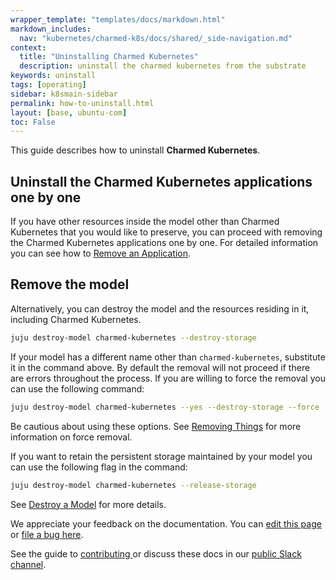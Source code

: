 ```yaml
---
wrapper_template: "templates/docs/markdown.html"
markdown_includes:
  nav: "kubernetes/charmed-k8s/docs/shared/_side-navigation.md"
context:
  title: "Uninstalling Charmed Kubernetes"
  description: uninstall the charmed kubernetes from the substrate
keywords: uninstall
tags: [operating]
sidebar: k8smain-sidebar
permalink: how-to-uninstall.html
layout: [base, ubuntu-com]
toc: False
---
```


This guide describes how to uninstall **Charmed Kubernetes**.

## Uninstall the Charmed Kubernetes applications one by one
If you have other resources inside the model other than Charmed Kubernetes that you would like to preserve, you can proceed with removing the Charmed Kubernetes applications one by one. For detailed information you can see how to [Remove an Application][remove-an-application].

## Remove the model
Alternatively, you can destroy the model and the resources residing in it, including Charmed Kubernetes.
```bash
juju destroy-model charmed-kubernetes --destroy-storage
```
If your model has a different name other than `charmed-kubernetes`, substitute it in the command above. By default the removal will not proceed if there are errors throughout the process. If you are willing to force the removal you can use the following command:
```bash
juju destroy-model charmed-kubernetes --yes --destroy-storage --force
```
Be cautious about using these options. See [Removing Things][removing-things] for more information on force removal.

If you want to retain the persistent storage maintained by your model you can use the following flag in the command:
```bash
juju destroy-model charmed-kubernetes --release-storage
```
See [Destroy a Model][destroy-a-model] for more details.

<!-- LINKS -->
[remove-an-application]: https://canonical-juju.readthedocs-hosted.com/en/latest/user/howto/manage-applications/#remove-an-application
[removing-things]: https://canonical-juju.readthedocs-hosted.com/en/latest/user/reference/removing-things/
[destroy-a-model]: https://canonical-juju.readthedocs-hosted.com/en/latest/user/howto/manage-models/#destroy-a-model


<!-- FEEDBACK -->
<div class="p-notification--information">
  <div class="p-notification__content">
    <p class="p-notification__message">We appreciate your feedback on the documentation. You can
    <a href="https://github.com/charmed-kubernetes/kubernetes-docs/edit/main/pages/k8s/how-to-install.md" >edit this page</a>
    or
    <a href="https://github.com/charmed-kubernetes/kubernetes-docs/issues/new">file a bug here</a>.</p>
    <p>See the guide to <a href="/kubernetes/charmed-k8s/docs/how-to-contribute"> contributing </a> or discuss these docs in our <a href="https://kubernetes.slack.com/archives/CG1V2CAMB"> public Slack  channel</a>.</p>
  </div>
</div>
